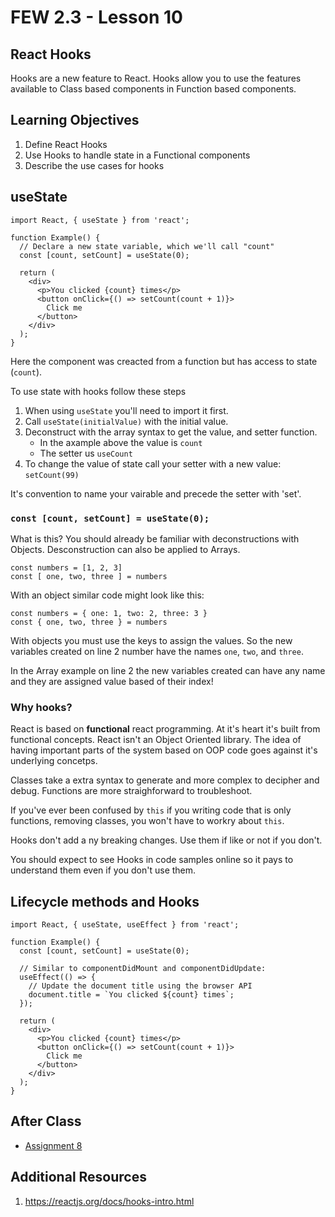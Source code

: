 # FEW 2.3 - Lesson 10

## React Hooks

Hooks are a new feature to React. Hooks allow you to use the features available to Class based components in Function based components. 

## Learning Objectives

1. Define React Hooks 
1. Use Hooks to handle state in a Functional components
1. Describe the use cases for hooks

## useState 

```JS
import React, { useState } from 'react';

function Example() {
  // Declare a new state variable, which we'll call "count"
  const [count, setCount] = useState(0);

  return (
    <div>
      <p>You clicked {count} times</p>
      <button onClick={() => setCount(count + 1)}>
        Click me
      </button>
    </div>
  );
}
```

Here the component was creacted from a function but has access to state (`count`). 

To use state with hooks follow these steps

1. When using `useState` you'll need to import it first. 
1. Call `useState(initialValue)` with the initial value. 
1. Deconstruct with the array syntax to get the value, and setter function. 
    - In the axample above the value is `count`
    - The setter us `useCount`
1. To change the value of state call your setter with a new value: `setCount(99)`

It's convention to name your vairable and precede the setter with 'set'. 

### `const [count, setCount] = useState(0);`

What is this? You should already be familiar with deconstructions with Objects. Desconstruction can also be applied to Arrays. 

```JS 
const numbers = [1, 2, 3]
const [ one, two, three ] = numbers
```

With an object similar code might look like this: 

```JS 
const numbers = { one: 1, two: 2, three: 3 }
const { one, two, three } = numbers
```

With objects you must use the keys to assign the values. So the new variables created on line 2 number have the names `one`, `two`, and `three`. 

In the Array example on line 2 the new variables created can have any name and they are assigned value based of their index!

### Why hooks? 

React is based on **functional** react programming. At it's heart it's built from functional concepts. React isn't an Object Oriented library. The idea of having important parts of the system based on OOP code goes against it's underlying concetps. 

Classes take a extra syntax to generate and more complex to decipher and debug. Functions are more straighforward to troubleshoot. 

If you've ever been confused by `this` if you writing code that is only functions, removing classes, you won't have to workry about `this`.

Hooks don't add a ny breaking changes. Use them if like or not if you don't. 

You should expect to see Hooks in code samples online so it pays to understand them even if you don't use them. 

## Lifecycle methods and Hooks 

```JS
import React, { useState, useEffect } from 'react';

function Example() {
  const [count, setCount] = useState(0);

  // Similar to componentDidMount and componentDidUpdate:
  useEffect(() => {
    // Update the document title using the browser API
    document.title = `You clicked ${count} times`;
  });

  return (
    <div>
      <p>You clicked {count} times</p>
      <button onClick={() => setCount(count + 1)}>
        Click me
      </button>
    </div>
  );
}
```

## After Class

- [Assignment 8](../Assignments/Assignment-08.md)

## Additional Resources

1. https://reactjs.org/docs/hooks-intro.html
